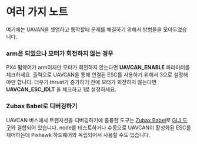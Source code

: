 # 여러 가지 노트

여기에는 UAVAN을 셋업하고 동작할때 문제를 해결하기 위해서 방법들을 모아두었습니다.

### arm은 되었으나 모터가 회전하지 않는 경우

PX4 펌웨어가 arm이지만 모터가 회전하지 않는다면 **UAVCAN\_ENABLE** 파라미터를 체크하세요. 출력으로 UAVCAN을 통해 연결된 ESC를 사용하기 위해서 3으로 설정해야만 합니다. 더우기 thrust가 증가하기 전에 모터가 회전하지 않는다면 **UAVCAN\_ESC\_IDLT** 을 체크하고 1로 설정하세요.

### Zubax Babel로 디버깅하기

UAVCAN 버스에서 트랜지션을 디버깅하기에 훌륭한 도구는 [Zubax Babel](https://docs.zubax.com/zubax_babel)로 [GUI 도구](http://uavcan.org/GUI_Tool/Overview/)와 결합되어 있습니다. node를 테스트하거나 수동으로 UAVCAN이 활성화된 ESC를 제어하는데 Pixhawk 하드웨어와 독립되어서 사용할 수도 있습니다.
